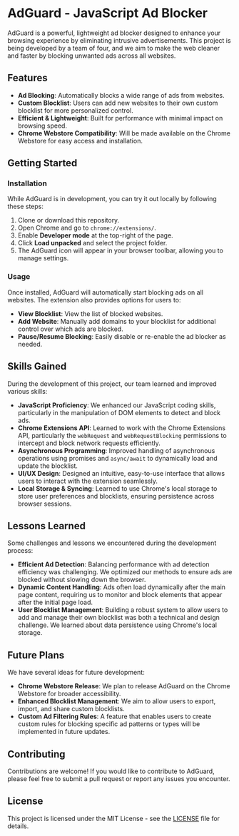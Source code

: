 # AdGuard - JavaScript Ad Blocker

AdGuard is a powerful, lightweight ad blocker designed to enhance your browsing experience by eliminating intrusive advertisements. This project is being developed by a team of four, and we aim to make the web cleaner and faster by blocking unwanted ads across all websites.

## Features

- **Ad Blocking**: Automatically blocks a wide range of ads from websites.
- **Custom Blocklist**: Users can add new websites to their own custom blocklist for more personalized control.
- **Efficient & Lightweight**: Built for performance with minimal impact on browsing speed.
- **Chrome Webstore Compatibility**: Will be made available on the Chrome Webstore for easy access and installation.

## Getting Started

### Installation

While AdGuard is in development, you can try it out locally by following these steps:

1. Clone or download this repository.
2. Open Chrome and go to `chrome://extensions/`.
3. Enable **Developer mode** at the top-right of the page.
4. Click **Load unpacked** and select the project folder.
5. The AdGuard icon will appear in your browser toolbar, allowing you to manage settings.

### Usage

Once installed, AdGuard will automatically start blocking ads on all websites. The extension also provides options for users to:

- **View Blocklist**: View the list of blocked websites.
- **Add Website**: Manually add domains to your blocklist for additional control over which ads are blocked.
- **Pause/Resume Blocking**: Easily disable or re-enable the ad blocker as needed.

## Skills Gained

During the development of this project, our team learned and improved various skills:

- **JavaScript Proficiency**: We enhanced our JavaScript coding skills, particularly in the manipulation of DOM elements to detect and block ads.
- **Chrome Extensions API**: Learned to work with the Chrome Extensions API, particularly the `webRequest` and `webRequestBlocking` permissions to intercept and block network requests efficiently.
- **Asynchronous Programming**: Improved handling of asynchronous operations using promises and `async/await` to dynamically load and update the blocklist.
- **UI/UX Design**: Designed an intuitive, easy-to-use interface that allows users to interact with the extension seamlessly.
- **Local Storage & Syncing**: Learned to use Chrome's local storage to store user preferences and blocklists, ensuring persistence across browser sessions.

## Lessons Learned

Some challenges and lessons we encountered during the development process:

- **Efficient Ad Detection**: Balancing performance with ad detection efficiency was challenging. We optimized our methods to ensure ads are blocked without slowing down the browser.
- **Dynamic Content Handling**: Ads often load dynamically after the main page content, requiring us to monitor and block elements that appear after the initial page load.
- **User Blocklist Management**: Building a robust system to allow users to add and manage their own blocklist was both a technical and design challenge. We learned about data persistence using Chrome's local storage.

## Future Plans

We have several ideas for future development:

- **Chrome Webstore Release**: We plan to release AdGuard on the Chrome Webstore for broader accessibility.
- **Enhanced Blocklist Management**: We aim to allow users to export, import, and share custom blocklists.
- **Custom Ad Filtering Rules**: A feature that enables users to create custom rules for blocking specific ad patterns or types will be implemented in future updates.

## Contributing

Contributions are welcome! If you would like to contribute to AdGuard, please feel free to submit a pull request or report any issues you encounter.

## License

This project is licensed under the MIT License - see the [LICENSE](LICENSE) file for details.
